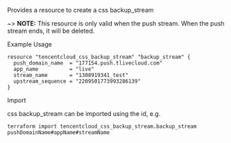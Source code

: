 Provides a resource to create a css backup_stream

~> **NOTE:** This resource is only valid when the push stream. When the push stream ends, it will be deleted.

Example Usage

```hcl
resource "tencentcloud_css_backup_stream" "backup_stream" {
  push_domain_name  = "177154.push.tlivecloud.com"
  app_name          = "live"
  stream_name       = "1308919341_test"
  upstream_sequence = "2209501773993286139"
}
```

Import

css backup_stream can be imported using the id, e.g.

```
terraform import tencentcloud_css_backup_stream.backup_stream pushDomainName#appName#streamName
```